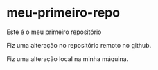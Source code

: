 # meu-primeiro-repo
Este é o meu primeiro repositório

Fiz uma alteração no repositório remoto no github.

Fiz uma alteração local na minha máquina.